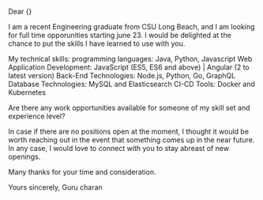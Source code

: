Dear {}

I am a recent Engineering graduate from CSU Long Beach, and I am looking for full time opporunities starting june 23.
I would be delighted at the chance to put the skills I have learned to use with you.

My technical skills:
    programming languages: Java, Python, Javascript
    Web Application Development:    JavaScript (ES5, ES6 and above) | Angular (2 to latest version)
    Back-End Technologies: 			Node.js, Python, Go, GraphQL
    Database Technologies: 			MySQL and Elasticsearch
    CI-CD Tools: 				Docker and Kubernetes

Are there any work opportunities available for someone of my skill set and experience level? 

In case if there are no positions open at the moment, I thought it would be worth reaching out in the event that something comes up in the near future. 
In any case, I would love to connect with you to stay abreast of new openings. 

Many thanks for your time and consideration. 

Yours sincerely,
Guru charan